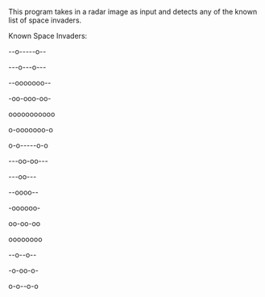 This program takes in a radar image as input and detects any of the known list of space invaders.

Known Space Invaders:

--o-----o--

---o---o---

--ooooooo--

-oo-ooo-oo-

ooooooooooo

o-ooooooo-o

o-o-----o-o

---oo-oo---

---oo---

--oooo--

-oooooo-

oo-oo-oo

oooooooo

--o--o--

-o-oo-o-

o-o--o-o
